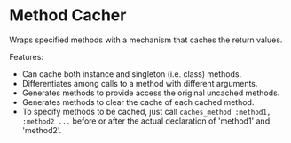 # Method Cacher

Wraps specified methods with a mechanism that caches the return values.

Features:
* Can cache both instance and singleton (i.e. class) methods.
* Differentiates among calls to a method with different arguments.
* Generates methods to provide access the original uncached methods.
* Generates methods to clear the cache of each cached method.
* To specify methods to be cached, just call `caches_method :method1, :method2 ...` before or after the actual declaration of 'method1' and 'method2'.
